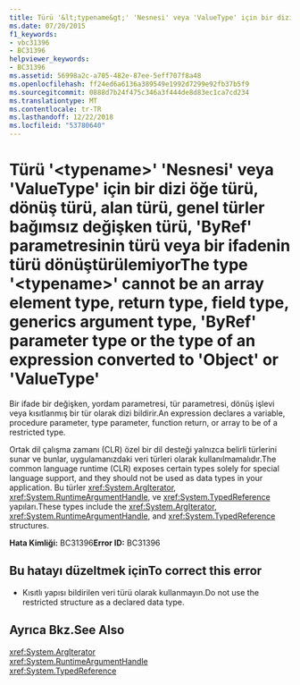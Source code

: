 ```yaml
---
title: Türü '&lt;typename&gt;' 'Nesnesi' veya 'ValueType' için bir dizi öğe türü, dönüş türü, alan türü, genel türler bağımsız değişken türü, 'ByRef' parametresinin türü veya bir ifadenin türü dönüştürülemiyor
ms.date: 07/20/2015
f1_keywords:
- vbc31396
- BC31396
helpviewer_keywords:
- BC31396
ms.assetid: 56998a2c-a705-482e-87ee-5eff707f8a48
ms.openlocfilehash: ff24ed6a6136a389549e1992d7299e92fb37b5f9
ms.sourcegitcommit: 0888d7b24f475c346a3f444de8d83ec1ca7cd234
ms.translationtype: MT
ms.contentlocale: tr-TR
ms.lasthandoff: 12/22/2018
ms.locfileid: "53780640"
---
```

# <a name="the-type-lttypenamegt-cannot-be-an-array-element-type-return-type-field-type-generics-argument-type-byref-parameter-type-or-the-type-of-an-expression-converted-to-object-or-valuetype"></a><span data-ttu-id="6d54a-102">Türü '&lt;typename&gt;' 'Nesnesi' veya 'ValueType' için bir dizi öğe türü, dönüş türü, alan türü, genel türler bağımsız değişken türü, 'ByRef' parametresinin türü veya bir ifadenin türü dönüştürülemiyor</span><span class="sxs-lookup"><span data-stu-id="6d54a-102">The type '&lt;typename&gt;' cannot be an array element type, return type, field type, generics argument type, 'ByRef' parameter type or the type of an expression converted to 'Object' or 'ValueType'</span></span>
<span data-ttu-id="6d54a-103">Bir ifade bir değişken, yordam parametresi, tür parametresi, dönüş işlevi veya kısıtlanmış bir tür olarak dizi bildirir.</span><span class="sxs-lookup"><span data-stu-id="6d54a-103">An expression declares a variable, procedure parameter, type parameter, function return, or array to be of a restricted type.</span></span>  
  
 <span data-ttu-id="6d54a-104">Ortak dil çalışma zamanı (CLR) özel bir dil desteği yalnızca belirli türlerini sunar ve bunlar, uygulamanızdaki veri türleri olarak kullanılmamalıdır.</span><span class="sxs-lookup"><span data-stu-id="6d54a-104">The common language runtime (CLR) exposes certain types solely for special language support, and they should not be used as data types in your application.</span></span> <span data-ttu-id="6d54a-105">Bu türler <xref:System.ArgIterator>, <xref:System.RuntimeArgumentHandle>, ve <xref:System.TypedReference> yapıları.</span><span class="sxs-lookup"><span data-stu-id="6d54a-105">These types include the <xref:System.ArgIterator>, <xref:System.RuntimeArgumentHandle>, and <xref:System.TypedReference> structures.</span></span>  
  
 <span data-ttu-id="6d54a-106">**Hata Kimliği:** BC31396</span><span class="sxs-lookup"><span data-stu-id="6d54a-106">**Error ID:** BC31396</span></span>  
  
## <a name="to-correct-this-error"></a><span data-ttu-id="6d54a-107">Bu hatayı düzeltmek için</span><span class="sxs-lookup"><span data-stu-id="6d54a-107">To correct this error</span></span>  
  
-   <span data-ttu-id="6d54a-108">Kısıtlı yapısı bildirilen veri türü olarak kullanmayın.</span><span class="sxs-lookup"><span data-stu-id="6d54a-108">Do not use the restricted structure as a declared data type.</span></span>  
  
## <a name="see-also"></a><span data-ttu-id="6d54a-109">Ayrıca Bkz.</span><span class="sxs-lookup"><span data-stu-id="6d54a-109">See Also</span></span>  
 <xref:System.ArgIterator>  
 <xref:System.RuntimeArgumentHandle>  
 <xref:System.TypedReference>
